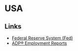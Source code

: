 # USA

## Links

- [Federal Reserve System (Fed)](https://federalreserve.gov/)
- [ADP® Employment Reports](https://adpemploymentreport.com/)
